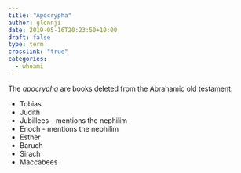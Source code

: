 ```yaml
---
title: "Apocrypha"
author: glennji
date: 2019-05-16T20:23:50+10:00
draft: false
type: term
crosslink: "true"
categories:
  - whoami
---
```

<div>The <i>apocrypha</i> are books deleted from the Abrahamic old testament:</div>
<div>
<ul>
 	<li>Tobias</li>
 	<li>Judith</li>
 	<li>Jubillees - mentions the nephilim</li>
 	<li>Enoch - mentions the nephilim</li>
 	<li>Esther</li>
 	<li>Baruch</li>
 	<li>Sirach</li>
 	<li>Maccabees</li>
</ul>
</div>

